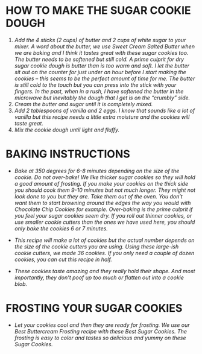 # HOW TO MAKE THE SUGAR COOKIE DOUGH 
1. *Add the 4 sticks (2 cups) of butter and 2 cups of white sugar to your mixer.  A word about the butter, we use Sweet Cream Salted Butter when we are baking and I think it tastes great with these sugar cookies too.  The butter needs to be softened but still cold.  A prime culprit for dry sugar cookie dough is butter than is too warm and soft.  I let the butter sit out on the counter for just under an hour before I start making the cookies – this seems to be the perfect amount of time for me.  The butter is still cold to the touch but you can press into the stick with your fingers. In the past, when in a rush, I have softened the butter in the microwave but inevitably the dough that I get is on the “crumbly” side.*
2. *Cream the butter and sugar until it is completely mixed.*
3. *Add 2 tablespoons of vanilla and 2 eggs. I know that sounds like a lot of vanilla but this recipe needs a little extra moisture and the cookies will taste great.*
4. *Mix the cookie dough until light and fluffy.*

# BAKING INSTRUCTIONS

* *Bake at 350 degrees for 6-8 minutes depending on the size of the cookie.  Do not over-bake!  We like thicker sugar cookies so they will hold a good amount of frosting.  If you make your cookies on the thick side you should cook them 9-10 minutes but not much longer. They might not look done to you but they are.  Take them out of the oven.  You don’t want them to start browning around the edges the way you would with Chocolate Chip Cookies for example.  Over-baking is the prime culprit if you feel your sugar cookies seem dry.  If you roll out thinner cookies, or use smaller cookie cutters than the ones we have used here, you  should only bake the cookies 6 or 7 minutes.*


* *This recipe will make a lot of cookies but the actual number depends on the size of the cookie cutters you are using.  Using these large-ish cookie cutters, we made 36 cookies.  If you only need a couple of dozen cookies, you can cut this recipe in half.*

* *These cookies taste amazing and they really hold their shape. And most importantly, they don’t poof up too much or flatten out into a cookie blob.*


# FROSTING YOUR SUGAR COOKIES

* *Let your cookies cool and then they are ready for frosting.  We use our Best Buttercream Frosting recipe with these Best Sugar Cookies.  The frosting is easy to color and tastes so delicious and yummy on these Sugar Cookies.*